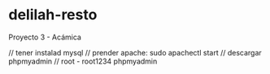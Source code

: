 # delilah-resto
Proyecto 3 - Acámica

// tener instalad mysql
// prender apache: sudo apachectl start
// descargar phpmyadmin 
// root - root1234 phpmyadmin
